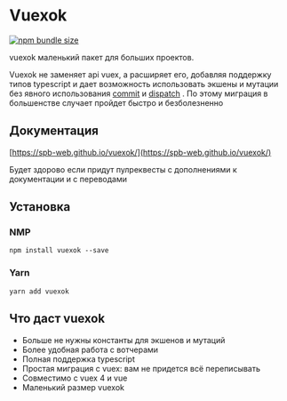 # Vuexok

[![npm bundle size](https://img.shields.io/bundlephobia/minzip/vuexok?color=%233eaf7c&style=for-the-badge&logo=appveyor)](https://bundlephobia.com/result?p=vuexok)

vuexok маленький пакет для больших проектов. 

Vuexok не заменяет api vuex, а расширяет его, добавляя поддержку типов typescript и дает возможность использовать экшены и мутации без явного использования [commit](https://vuex.vuejs.org/guide/mutations.html) и [dispatch](https://vuex.vuejs.org/guide/actions.html#dispatching-actions) .
По этому миграция в большенстве случает пройдет быстро и безболезненно

## Документация
[https://spb-web.github.io/vuexok/](https://spb-web.github.io/vuexok/)

Будет здорово если придут пулреквесты с дополнениями к документации и с переводами

## Установка
### NMP
```
npm install vuexok --save
```

### Yarn
```
yarn add vuexok
```

## Что даст vuexok
- Больше не нужны константы для экшенов и мутаций
- Более удобная работа с вотчерами
- Полная поддержка typescript
- Простая миграция с vuex: вам не придется всё переписывать
- Совместимо с vuex 4 и vue
- Маленький размер vuexok

